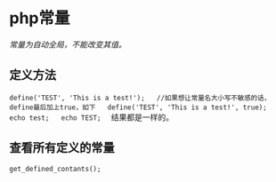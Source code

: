 # php常量

*常量为自动全局，不能改变其值。*

## 定义方法
  `define('TEST', 'This is a test!');  
  //如果想让常量名大小写不敏感的话，define最后加上true，如下  
  define('TEST', 'This is a test!', true);  
  echo test;  
  echo TEST;  `
  结果都是一样的。 
  
## 查看所有定义的常量  
  `get_defined_contants();`  



